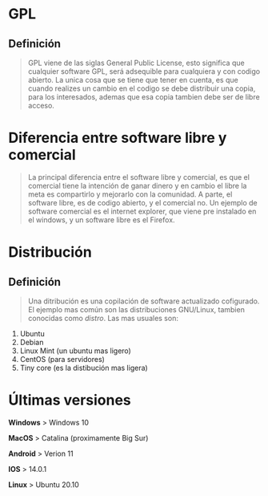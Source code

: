 # GPL
## Definición
> GPL viene de las siglas General Public License, esto significa que cualquier software GPL, será adsequible para cualquiera y con codigo abierto. La unica cosa que se tiene que tener en cuenta, es que cuando realizes un cambio en el codigo se debe distribuir una copia, para los interesados, ademas que esa copia tambien debe ser de libre acceso.


# Diferencia entre software libre y comercial
> La principal diferencia entre el software libre y comercial, es que el comercial tiene la intención de ganar dinero y en cambio el libre la meta es compartirlo y mejorarlo con la comunidad.
A parte, el software libre, es de codigo abierto, y el comercial no.
Un ejemplo de software comercial es el internet explorer, que viene pre instalado en el windows, y un software libre es el Firefox.

 
 
# Distribución
## Definición
> Una ditribución es una copilación de software actualizado cofigurado. El ejemplo mas común son las distribuciones GNU/Linux, tambien conocidas como *distro*. Las mas usuales son:
1. Ubuntu
2. Debian
3. Linux Mint (un ubuntu mas ligero)
4. CentOS (para servidores)
5. Tiny core (es la distibución mas ligera)


# Últimas versiones
**Windows** > Windows 10

**MacOS** > Catalina (proximamente Big Sur)

**Android** > Verion 11

**IOS** > 14.0.1

**Linux** > Ubuntu 20.10
